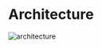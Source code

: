 # Architecture

![architecture](https://github.com/user-attachments/assets/e2f04733-21c7-4066-93d1-99803d0ee50e)
